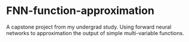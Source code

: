 # FNN-function-approximation
A capstone project from my undergrad study. Using forward neural networks to approximation the output of simple multi-variable functions.
